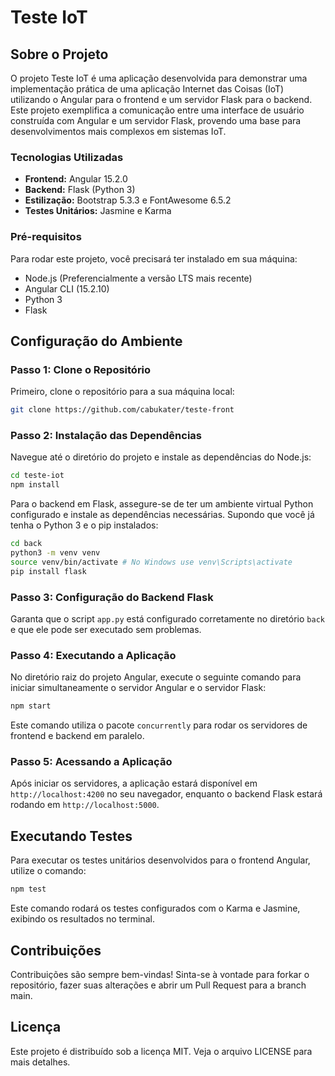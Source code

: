 # Teste IoT

## Sobre o Projeto

O projeto Teste IoT é uma aplicação desenvolvida para demonstrar uma implementação prática de uma aplicação Internet das Coisas (IoT) utilizando o Angular para o frontend e um servidor Flask para o backend. Este projeto exemplifica a comunicação entre uma interface de usuário construída com Angular e um servidor Flask, provendo uma base para desenvolvimentos mais complexos em sistemas IoT.

### Tecnologias Utilizadas

- **Frontend:** Angular 15.2.0
- **Backend:** Flask (Python 3)
- **Estilização:** Bootstrap 5.3.3 e FontAwesome 6.5.2
- **Testes Unitários:** Jasmine e Karma

### Pré-requisitos

Para rodar este projeto, você precisará ter instalado em sua máquina:

- Node.js (Preferencialmente a versão LTS mais recente)
- Angular CLI (15.2.10)
- Python 3
- Flask

## Configuração do Ambiente

### Passo 1: Clone o Repositório

Primeiro, clone o repositório para a sua máquina local:

```bash
git clone https://github.com/cabukater/teste-front

```

### Passo 2: Instalação das Dependências

Navegue até o diretório do projeto e instale as dependências do Node.js:

```bash
cd teste-iot
npm install
```

Para o backend em Flask, assegure-se de ter um ambiente virtual Python configurado e instale as dependências necessárias. Supondo que você já tenha o Python 3 e o pip instalados:

```bash
cd back
python3 -m venv venv
source venv/bin/activate # No Windows use venv\Scripts\activate
pip install flask
```

### Passo 3: Configuração do Backend Flask

Garanta que o script `app.py` está configurado corretamente no diretório `back` e que ele pode ser executado sem problemas.

### Passo 4: Executando a Aplicação

No diretório raiz do projeto Angular, execute o seguinte comando para iniciar simultaneamente o servidor Angular e o servidor Flask:

```bash
npm start
```

Este comando utiliza o pacote `concurrently` para rodar os servidores de frontend e backend em paralelo.

### Passo 5: Acessando a Aplicação

Após iniciar os servidores, a aplicação estará disponível em `http://localhost:4200` no seu navegador, enquanto o backend Flask estará rodando em `http://localhost:5000`.

## Executando Testes

Para executar os testes unitários desenvolvidos para o frontend Angular, utilize o comando:

```bash
npm test
```

Este comando rodará os testes configurados com o Karma e Jasmine, exibindo os resultados no terminal.

## Contribuições

Contribuições são sempre bem-vindas! Sinta-se à vontade para forkar o repositório, fazer suas alterações e abrir um Pull Request para a branch main.

## Licença

Este projeto é distribuído sob a licença MIT. Veja o arquivo LICENSE para mais detalhes.
